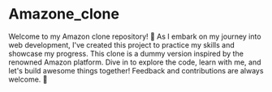 # Amazone_clone
Welcome to my Amazon clone repository! 🚀 As I embark on my journey into web development, I've created this project to practice my skills and showcase my progress. This clone is a dummy version inspired by the renowned Amazon platform. Dive in to explore the code, learn with me, and let's build awesome things together! Feedback and contributions are always welcome.  🌟
